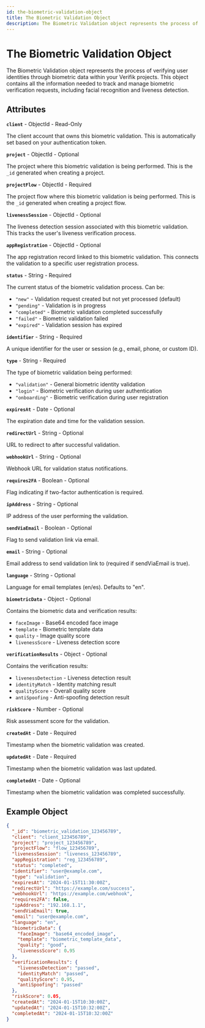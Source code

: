 ```yaml
---
id: the-biometric-validation-object
title: The Biometric Validation Object
description: The Biometric Validation object represents the process of verifying user identities through biometric data
---
```


# The Biometric Validation Object

The Biometric Validation object represents the process of verifying user identities through biometric data within your Verifik projects. This object contains all the information needed to track and manage biometric verification requests, including facial recognition and liveness detection.

## Attributes

**`client`** - ObjectId - Read-Only

The client account that owns this biometric validation. This is automatically set based on your authentication token.

**`project`** - ObjectId - Optional

The project where this biometric validation is being performed. This is the `_id` generated when creating a project.

**`projectFlow`** - ObjectId - Required

The project flow where this biometric validation is being performed. This is the `_id` generated when creating a project flow.

**`livenessSession`** - ObjectId - Optional

The liveness detection session associated with this biometric validation. This tracks the user's liveness verification process.

**`appRegistration`** - ObjectId - Optional

The app registration record linked to this biometric validation. This connects the validation to a specific user registration process.

**`status`** - String - Required

The current status of the biometric validation process. Can be:

* `"new"` - Validation request created but not yet processed (default)
* `"pending"` - Validation is in progress
* `"completed"` - Biometric validation completed successfully
* `"failed"` - Biometric validation failed
* `"expired"` - Validation session has expired

**`identifier`** - String - Required

A unique identifier for the user or session (e.g., email, phone, or custom ID).

**`type`** - String - Required

The type of biometric validation being performed:

* `"validation"` - General biometric identity validation
* `"login"` - Biometric verification during user authentication
* `"onboarding"` - Biometric verification during user registration

**`expiresAt`** - Date - Optional

The expiration date and time for the validation session.

**`redirectUrl`** - String - Optional

URL to redirect to after successful validation.

**`webhookUrl`** - String - Optional

Webhook URL for validation status notifications.

**`requires2FA`** - Boolean - Optional

Flag indicating if two-factor authentication is required.

**`ipAddress`** - String - Optional

IP address of the user performing the validation.

**`sendViaEmail`** - Boolean - Optional

Flag to send validation link via email.

**`email`** - String - Optional

Email address to send validation link to (required if sendViaEmail is true).

**`language`** - String - Optional

Language for email templates (en/es). Defaults to "en".

**`biometricData`** - Object - Optional

Contains the biometric data and verification results:

* `faceImage` - Base64 encoded face image
* `template` - Biometric template data
* `quality` - Image quality score
* `livenessScore` - Liveness detection score

**`verificationResults`** - Object - Optional

Contains the verification results:

* `livenessDetection` - Liveness detection result
* `identityMatch` - Identity matching result
* `qualityScore` - Overall quality score
* `antiSpoofing` - Anti-spoofing detection result

**`riskScore`** - Number - Optional

Risk assessment score for the validation.

**`createdAt`** - Date - Required

Timestamp when the biometric validation was created.

**`updatedAt`** - Date - Required

Timestamp when the biometric validation was last updated.

**`completedAt`** - Date - Optional

Timestamp when the biometric validation was completed successfully.

## Example Object

```json
{
  "_id": "biometric_validation_123456789",
  "client": "client_123456789",
  "project": "project_123456789",
  "projectFlow": "flow_123456789",
  "livenessSession": "liveness_123456789",
  "appRegistration": "reg_123456789",
  "status": "completed",
  "identifier": "user@example.com",
  "type": "validation",
  "expiresAt": "2024-01-15T11:30:00Z",
  "redirectUrl": "https://example.com/success",
  "webhookUrl": "https://example.com/webhook",
  "requires2FA": false,
  "ipAddress": "192.168.1.1",
  "sendViaEmail": true,
  "email": "user@example.com",
  "language": "en",
  "biometricData": {
    "faceImage": "base64_encoded_image",
    "template": "biometric_template_data",
    "quality": "good",
    "livenessScore": 0.95
  },
  "verificationResults": {
    "livenessDetection": "passed",
    "identityMatch": "passed",
    "qualityScore": 0.95,
    "antiSpoofing": "passed"
  },
  "riskScore": 0.05,
  "createdAt": "2024-01-15T10:30:00Z",
  "updatedAt": "2024-01-15T10:32:00Z",
  "completedAt": "2024-01-15T10:32:00Z"
}
```
